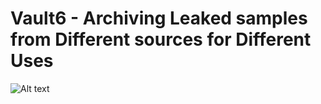 # Vault6 - Archiving Leaked samples from Different sources for Different Uses
![Alt text](https://raw.githubusercontent.com/adnane-X-tebbaa/imgs/master/Vault2.gif)

